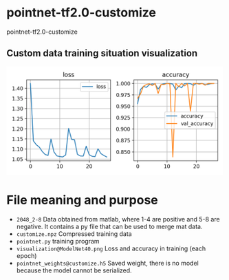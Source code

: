 # pointnet-tf2.0-customize

pointnet-tf2.0-customize

## Custom data training situation visualization

![custom](https://github.com/iubizi/pointnet-tf2.0-customize/blob/main/visualization%40ModelNet40.png)

# File meaning and purpose

- `2048_2-8` Data obtained from matlab, where 1-4 are positive and 5-8 are negative. It contains a py file that can be used to merge mat data.
- `customize.npz` Compressed training data
- `pointnet.py` training program
- `visualization@ModelNet40.png` Loss and accuracy in training (each epoch)
- `pointnet_weights@customize.h5` Saved weight, there is no model because the model cannot be serialized.
